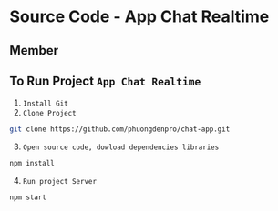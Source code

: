 # Source Code - App Chat Realtime
## Member
## To Run Project `App Chat Realtime`
1. `Install Git`
2. `Clone Project`
```sh
git clone https://github.com/phuongdenpro/chat-app.git
```
3. `Open source code, dowload dependencies libraries`
```sh
npm install
```
4. `Run project Server`
```sh
npm start
```
